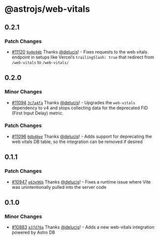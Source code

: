 # @astrojs/web-vitals

## 0.2.1

### Patch Changes

- [#11120](https://github.com/withastro/astro/pull/11120) [`9a0e94b`](https://github.com/withastro/astro/commit/9a0e94b2e6bc41b370d8a0518004c6f3cb1b833e) Thanks [@delucis](https://github.com/delucis)! - Fixes requests to the web vitals endpoint in setups like Vercel’s `trailingSlash: true` that redirect from `/web-vitals` to `/web-vitals/`

## 0.2.0

### Minor Changes

- [#11094](https://github.com/withastro/astro/pull/11094) [`3c7a4fa`](https://github.com/withastro/astro/commit/3c7a4fabea5ebb0e8f79742731415136ae3da9a6) Thanks [@delucis](https://github.com/delucis)! - Upgrades the `web-vitals` dependency to v4 and stops collecting data for the deprecated FID (First Input Delay) metric.

### Patch Changes

- [#11096](https://github.com/withastro/astro/pull/11096) [`0dbd8ee`](https://github.com/withastro/astro/commit/0dbd8eeb77065f3ed03f481c8042f2896a5448c4) Thanks [@delucis](https://github.com/delucis)! - Adds support for deprecating the web vitals DB table, so the integration can be removed if desired

## 0.1.1

### Patch Changes

- [#10947](https://github.com/withastro/astro/pull/10947) [`e63e96b`](https://github.com/withastro/astro/commit/e63e96bf32bce270926da6e65c9a331cf9e462d4) Thanks [@delucis](https://github.com/delucis)! - Fixes a runtime issue where Vite was unintentionally pulled into the server code

## 0.1.0

### Minor Changes

- [#10883](https://github.com/withastro/astro/pull/10883) [`a37d76a`](https://github.com/withastro/astro/commit/a37d76a42ac00697be3acd575f3f7163129ea75c) Thanks [@delucis](https://github.com/delucis)! - Adds a new web-vitals integration powered by Astro DB
